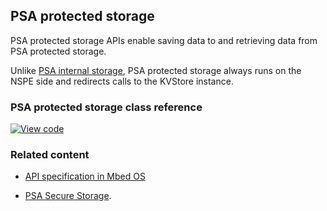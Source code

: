 ## PSA protected storage

PSA protected storage APIs enable saving data to and retrieving data from PSA protected storage.

Unlike [PSA internal storage](../apis/psa_internal_storage.html), PSA protected storage always runs on the NSPE side and redirects calls to the KVStore instance.

### PSA protected storage class reference

[![View code](https://www.mbed.com/embed/?type=library)](../mbed-os-api-doxy/protected__storage_8h.html)

### Related content

* [API specification in Mbed OS](../apis/storage.html)

* [PSA Secure Storage](https://pages.arm.com/PSA-APIs).
